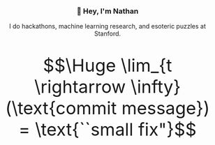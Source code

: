 <div align="center">

### :wave: Hey, I'm Nathan

I do hackathons, machine learning research, and esoteric puzzles at Stanford.

<div style="font-size: 40px;">

```math
\Huge \lim_{t \rightarrow \infty} (\text{commit message}) = \text{``small fix"}
```

</div>
